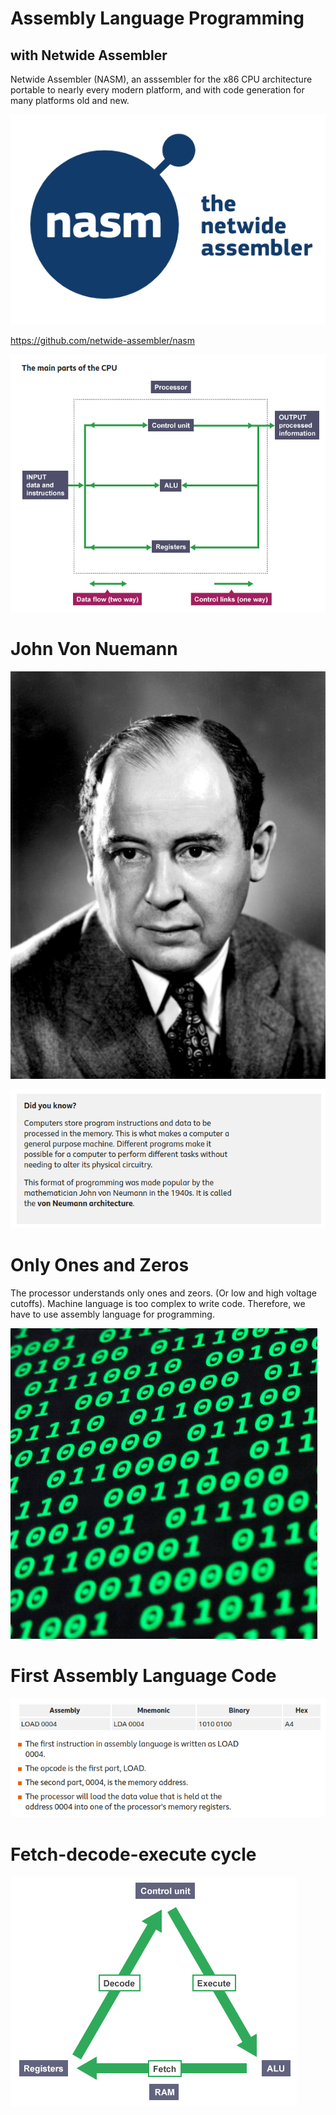 # Assembly Language Programming

##  with Netwide Assembler

Netwide Assembler (NASM), an asssembler for the x86 CPU architecture portable to nearly every modern platform, and with code generation for many platforms old and new.

![NASM](netwide.png)

https://github.com/netwide-assembler/nasm

![CPU](cpu.png)

# John Von Nuemann

![JVN](john-von-nuemann.png)

![1940](1940.png)

# Only Ones and Zeros

The processor understands only ones and zeors. (Or low and high voltage cutoffs). Machine language is too complex to write code. Therefore, we have to use assembly language for programming.

![1s+0s](1s0s.png)

# First Assembly Language Code

![The First](first-assembly.png)

# Fetch-decode-execute cycle

![Fetch Decode Execute](fetch-decode-execute.png)
